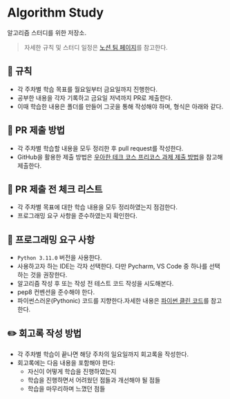 # Algorithm Study

알고리즘 스터디를 위한 저장소.

> 자세한 규칙 및 스터디 일정은 [노션 팀 페이지](https://www.notion.so/fef13d1dc72a4882a7e90653f68319ae)를 참고한다.

## 🧾 규칙

- 각 주차별 학습 목표를 월요일부터 금요일까지 진행한다. 
- 공부한 내용을 각자 기록하고 금요일 저녁까지 PR로 제출한다.
- 이때 학습한 내용은 폴더를 만들어 그곳을 통해 작성해야 하며, 형식은 아래와 같다.

## 📨 PR 제출 방법

- 각 주차별 학습할 내용을 모두 정리한 후 pull request를 작성한다.
- GitHub을 활용한 제출 방법은 [우아한 테크 코스 프리코스 과제 제출 방법](https://github.com/woowacourse/woowacourse-docs/tree/master/precourse)을 참고해 제출한다.

## 🚨 PR 제출 전 체크 리스트

- 각 주차별 목표에 대한 학습 내용을 모두 정리하였는지 점검한다.
- 프로그래밍 요구 사항을 준수하였는지 확인한다.

## 🎯 프로그래밍 요구 사항

- `Python 3.11.0` 버전을 사용한다.
- 사용하고자 하는 IDE는 각자 선택한다. 다만 Pycharm, VS Code 중 하나를 선택하는 것을 권장한다.
- 알고리즘 작성 후 또는 작성 전 테스트 코드 작성을 시도해본다.
- pep8 컨벤션을 준수해야 한다.
- 파이썬스러운(Pythonic) 코드를 지향한다.자세한 내용은 [파이썬 클린 코드](https://wikidocs.net/book/8131)를 참고한다.

## ✏️ 회고록 작성 방법

- 각 주차별 학습이 끝나면 해당 주차의 일요일까지 회고록을 작성한다.
- 회고록에는 다음 내용을 포함해야 한다:
  - 자신이 어떻게 학습을 진행하였는지
  - 학습을 진행하면서 어려웠던 점들과 개선해야 될 점들
  - 학습을 마무리하며 느꼈던 점들
